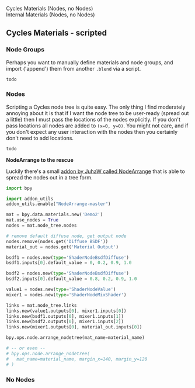Cycles Materials (Nodes, no Nodes)  
Internal Materials (Nodes, no Nodes)  

## Cycles Materials - scripted

### Node Groups

Perhaps you want to manually define materials and node groups, and import ('append') them from another `.blend` via a script.
```python
todo

```

### Nodes

Scripting a Cycles node tree is quite easy. The only thing I find moderately annoying about it is that if I want the node tree to be user-ready (spread out a little) then I must pass the locations of the nodes explicitly. If you don't pass locations all nodes are added to `(x=0, y=0)`. You might not care, and if you don't expect any user interaction with the nodes then you certainly don't need to add locations.

```python
todo
```


**NodeArrange to the rescue**  

Luckily there's a small [addon by JuhaW called NodeArrange](https://github.com/JuhaW/NodeArrange) that is able to spread the nodes out in a tree form.

```python
import bpy

import addon_utils
addon_utils.enable("NodeArrange-master")

mat = bpy.data.materials.new('Demo2')
mat.use_nodes = True
nodes = mat.node_tree.nodes 

# remove default diffuse node, get output node
nodes.remove(nodes.get('Diffuse BSDF'))
material_out = nodes.get('Material Output')

bsdf1 = nodes.new(type='ShaderNodeBsdfDiffuse')
bsdf1.inputs[0].default_value = 0, 0.2, 0.9, 1.0

bsdf2 = nodes.new(type='ShaderNodeBsdfDiffuse')
bsdf2.inputs[0].default_value = 0.8, 0.2, 0.9, 1.0

value1 = nodes.new(type='ShaderNodeValue')
mixer1 = nodes.new(type='ShaderNodeMixShader')

links = mat.node_tree.links
links.new(value1.outputs[0], mixer1.inputs[0])
links.new(bsdf1.outputs[0], mixer1.inputs[1])
links.new(bsdf2.outputs[0], mixer1.inputs[2])
links.new(mixer1.outputs[0], material_out.inputs[0])

bpy.ops.node.arrange_nodetree(mat_name=material_name)

# -- or even --
# bpy.ops.node.arrange_nodetree(
#   mat_name=material_name, margin_x=140, margin_y=120
# )
```

### No Nodes



